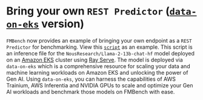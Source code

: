 # Bring your own `REST Predictor` ([`data-on-eks`](https://github.com/awslabs/data-on-eks/tree/7173cd98c9be6f555afc42f8311cc7849f74a038) version)

`FMBench` now provides an example of bringing your own endpoint as a `REST Predictor` for benchmarking. View this [`script`](https://github.com/aws-samples/foundation-model-benchmarking-tool/blob/REST-predictor-fmbench/src/fmbench/scripts/rest_predictor.py) as an example. This script is an inference file for the `NousResearch/Llama-2-13b-chat-hf` model deployed on an [Amazon EKS](https://docs.aws.amazon.com/whitepapers/latest/overview-deployment-options/amazon-elastic-kubernetes-service.html) cluster using [Ray Serve](https://docs.ray.io/en/latest/ray-overview/examples.html). The model is deployed via `data-on-eks` which is a comprehensive resource for scaling your data and machine learning workloads on Amazon EKS and unlocking the power of Gen AI. Using `data-on-eks`, you can harness the capabilities of AWS Trainium, AWS Inferentia and NVIDIA GPUs to scale and optimize your Gen AI workloads and benchmark those models on FMBench with ease. 
